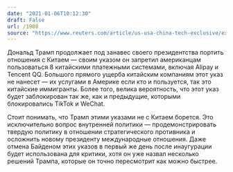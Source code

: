 ```yaml
---
date: "2021-01-06T10:12:30"
draft: False
url: /1908
source: "https://www.reuters.com/article/us-usa-china-tech-exclusive/exclusive-trump-signs-order-banning-transactions-with-eight-chinese-apps-including-alipay-idUSKBN29A2PA"
---
```


Дональд Трамп продолжает под занавес своего президентства портить отношения с Китаем — своим указом он запретил американцам пользоваться 8 китайскими платежными системами, включая Alipay и Tencent QQ. Большого прямого ущерба китайским компаниям этот указ не нанесет — их услугами в Америке если кто и пользуется, так это китайские иммигранты. Более того, велика вероятность, что этот указ будет заблокирован так же, как и предыдущие, которыми блокировались TikTok и WeChat.

Стоит понимать, что Трамп этими указами не с Китаем борется. Это исключительно вопрос внутренней политики — продемонстрировать твердую политику в отношении стратегического противника и осложнить новому президенту международные отношения. Даже отмена Байденом этих указов в первый же день после инаугурации будет использована для критики, хотя он уже назвал несколько решений Трампа, которые он точно пересмотрит как можно быстрее.
